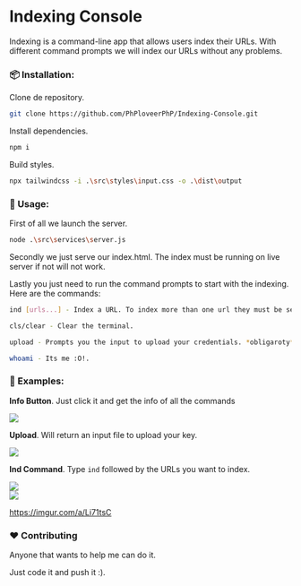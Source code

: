 # Indexing Console

Indexing is a command-line app that allows users index their URLs.  With different command prompts we will index our URLs without any problems.

### 📦 Installation:

Clone de repository.

```bash
git clone https://github.com/PhPloveerPhP/Indexing-Console.git
```

Install dependencies.

```bash
npm i
```

Build styles.

```bash
npx tailwindcss -i .\src\styles\input.css -o .\dist\output
```

### 📄 Usage:

First of all we launch the server.

```bash
node .\src\services\server.js
```

Secondly we just serve our index.html.  The index must be running on live server if not will not work.

Lastly you just need to run the command prompts to start with the indexing. Here are the commands:

```bash
ind [urls...] - Index a URL. To index more than one url they must be separated by spaces. 

cls/clear - Clear the terminal.

upload - Prompts you the input to upload your credentials. *obligaroty*

whoami - Its me :O!.
```

### :eyes: Examples:

**Info Button**. Just click it and get the info of all the commands

<div style>
    <img src="https://i.imgur.com/8DFMFZh.png" />
</div>

**Upload**. Will return an input file to upload your key.

<div>
    <img src="https://i.imgur.com/3xvuvOR.png" />
</div>

**Ind Command**. Type `ind` followed by the URLs you want to index.

<div>
    <img src="https://i.imgur.com/Tpsd8jS.png" />
</div>

<div>
    <img src="https://i.imgur.com/cSv1ePx.png" />
</div>

https://imgur.com/a/Li71tsC


### :heart: Contributing

Anyone that wants to help me can do it.

 Just code it and push it :).
